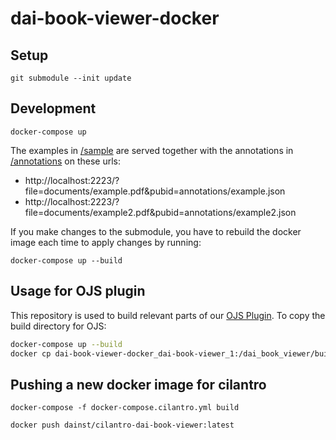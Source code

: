 # dai-book-viewer-docker

## Setup

    git submodule --init update


## Development

    docker-compose up

The examples in [/sample](sample) are served together with the annotations in [/annotations](annotations) on these urls:

* http://localhost:2223/?file=documents/example.pdf&pubid=annotations/example.json
* http://localhost:2223/?file=documents/example2.pdf&pubid=annotations/example2.json

If you make changes to the submodule, you have to rebuild the docker image each time to apply changes by running:

    docker-compose up --build

## Usage for OJS plugin

This repository is used to build relevant parts of our [OJS Plugin](https://github.com/dainst/dai-book-viewer-ojs-plugin). To copy the build directory for OJS:

```bash
docker-compose up --build
docker cp dai-book-viewer-docker_dai-book-viewer_1:/dai_book_viewer/build /path/to/OJS/plugin
```

## Pushing a new docker image for cilantro

    docker-compose -f docker-compose.cilantro.yml build

    docker push dainst/cilantro-dai-book-viewer:latest

